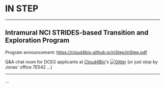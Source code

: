 # IN STEP
___
## Intramural NCI STRIDES-based Transition and Exploration Program
Program announcement: https://cloud4bio.github.io/inStep/inStep.pdf

Q&A chat room for DCEG applicants at [Cloud4Bio](https://cloud4bio.github.io)'s [![Gitter](https://badges.gitter.im/cloud4bio/community.svg)](https://gitter.im/cloud4bio/community?utm_source=badge&utm_medium=badge&utm_campaign=pr-badge) (or just stop by Jonas' office 7E542 ...)
___


...
